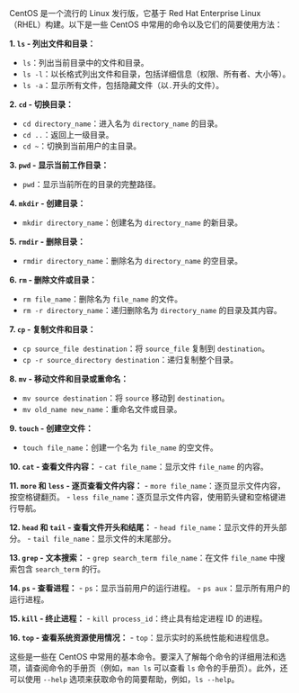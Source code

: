 CentOS 是一个流行的 Linux 发行版，它基于 Red Hat Enterprise Linux（RHEL）构建。以下是一些 CentOS 中常用的命令以及它们的简要使用方法：

**1. `ls` - 列出文件和目录：**
   - `ls`：列出当前目录中的文件和目录。
   - `ls -l`：以长格式列出文件和目录，包括详细信息（权限、所有者、大小等）。
   - `ls -a`：显示所有文件，包括隐藏文件（以`.`开头的文件）。

**2. `cd` - 切换目录：**
   - `cd directory_name`：进入名为 `directory_name` 的目录。
   - `cd ..`：返回上一级目录。
   - `cd ~`：切换到当前用户的主目录。

**3. `pwd` - 显示当前工作目录：**
   - `pwd`：显示当前所在的目录的完整路径。

**4. `mkdir` - 创建目录：**
   - `mkdir directory_name`：创建名为 `directory_name` 的新目录。

**5. `rmdir` - 删除目录：**
   - `rmdir directory_name`：删除名为 `directory_name` 的空目录。

**6. `rm` - 删除文件或目录：**
   - `rm file_name`：删除名为 `file_name` 的文件。
   - `rm -r directory_name`：递归删除名为 `directory_name` 的目录及其内容。

**7. `cp` - 复制文件和目录：**
   - `cp source_file destination`：将 `source_file` 复制到 `destination`。
   - `cp -r source_directory destination`：递归复制整个目录。

**8. `mv` - 移动文件和目录或重命名：**
   - `mv source destination`：将 `source` 移动到 `destination`。
   - `mv old_name new_name`：重命名文件或目录。

**9. `touch` - 创建空文件：**
   - `touch file_name`：创建一个名为 `file_name` 的空文件。

**10. `cat` - 查看文件内容：**
    - `cat file_name`：显示文件 `file_name` 的内容。

**11. `more` 和 `less` - 逐页查看文件内容：**
    - `more file_name`：逐页显示文件内容，按空格键翻页。
    - `less file_name`：逐页显示文件内容，使用箭头键和空格键进行导航。

**12. `head` 和 `tail` - 查看文件开头和结尾：**
    - `head file_name`：显示文件的开头部分。
    - `tail file_name`：显示文件的末尾部分。

**13. `grep` - 文本搜索：**
    - `grep search_term file_name`：在文件 `file_name` 中搜索包含 `search_term` 的行。

**14. `ps` - 查看进程：**
    - `ps`：显示当前用户的运行进程。
    - `ps aux`：显示所有用户的运行进程。

**15. `kill` - 终止进程：**
    - `kill process_id`：终止具有给定进程 ID 的进程。

**16. `top` - 查看系统资源使用情况：**
    - `top`：显示实时的系统性能和进程信息。

这些是一些在 CentOS 中常用的基本命令。要深入了解每个命令的详细用法和选项，请查阅命令的手册页（例如，`man ls` 可以查看 `ls` 命令的手册页）。此外，还可以使用 `--help` 选项来获取命令的简要帮助，例如，`ls --help`。